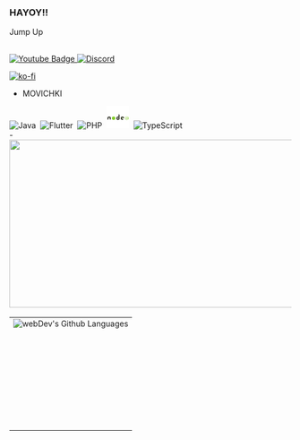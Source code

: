### HAYOY!!  
Jump Up

<img src="https://komarev.com/ghpvc/?username=your-github-username&style=flat-square&color=green" alt=""/>
<div>
  <a href="https://www.youtube.com/channel/UCUdk5CZfmvSIu9wmI-gx2wQ">
    <img src="https://img.shields.io/badge/YouTube-red?style=for-the-badge&logo=youtube&logoColor=white" alt="Youtube Badge"/>
  </a>
  <a href="https://discord.gg/u4HrkebjZW">
    <img src="https://img.shields.io/badge/Discord-purple?style=for-the-badge&logo=discord&logoColor=white" alt="Discord"/>
  </a>
</div>

[![ko-fi](https://ko-fi.com/img/githubbutton_sm.svg)](https://ko-fi.com/L3L1MSQ2W)




- MOVICHKI
<div>
  <img src="https://www.svgrepo.com/show/232495/java.svg" title="Java" alt="Java" width="40" height="40"/>&nbsp;
  <img src="https://www.svgrepo.com/show/346911/flutter.svg" title="Flutter" alt="Flutter" width="40" height="40"/>&nbsp;
  <img src="https://logodix.com/logo/1625680.png" title="PHP" alt="PHP" width="40" height="40"/>&nbsp;
  <img src="https://github.com/devicons/devicon/blob/master/icons/nodejs/nodejs-original-wordmark.svg" title="NodeJS" alt="NodeJS" width="40" height="40"/>&nbsp;
  <img src="https://essenceofchaos.github.io/images/typescript.png" title="TypeScript" alt="TypeScript" width="40" height="40"/>&nbsp;
</div>
-

<div align="center">
  <img src="https://th.bing.com/th/id/R.595e39dee06a1e9f5544025708bb4c5a?rik=uPxR%2fefeby9Nmg&pid=ImgRaw&r=0" width="600" height="300"/>
</div>

<table>
  <tr>
    <td>
      <img height="195px" align="right" alt="webDev's Github Languages" src="https://github-readme-stats-sigma-five.vercel.app/api/top-langs/?username=BANSAFAn&layout=compact&theme=vision-friendly-dark" />
    </td>
  </tr>
</table>


